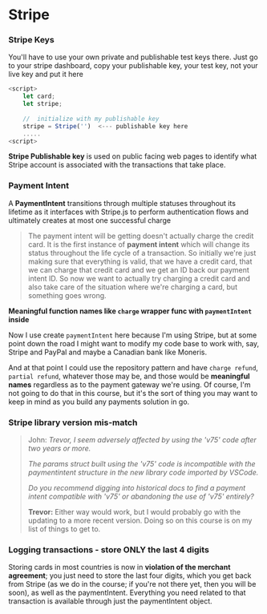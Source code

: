 # Stripe



### Stripe Keys

You'll have to use your own private and publishable test keys there. Just go to your stripe dashboard, copy your publishable key, your test key, not your live key and put it here 

```js
<script>
    let card;
    let stripe;
    
    //  initialize with my publishable key
    stripe = Stripe('')  <--- publishable key here
    ..... 
<script>
```

**Stripe Publishable key** is used on public facing web pages to identify what Stripe account is associated with the transactions that take place.

### Payment Intent

A **PaymentIntent** transitions through multiple statuses throughout its lifetime as it interfaces with Stripe.js to perform authentication flows and ultimately creates at most one successful charge

> The payment intent will be getting doesn't actually charge the credit card. It is the first instance of **payment intent** which will change its status throughout the life cycle of a transaction. So initially we're just making sure that everything is valid, that we have a credit card, that we can charge that credit card and we get an ID back our payment intent ID. So now we want to actually try charging a credit card and also take care of the situation where we're charging a card, but something goes wrong.

**Meaningful function names like `charge` wrapper func with `paymentIntent` inside** 

Now I use create `paymentIntent` here because I'm using Stripe, but at some point down the road I might want to modify my code base to work with, say, Stripe and PayPal and maybe a Canadian bank like Moneris. 

And at that point I could use the repository pattern and have `charge refund`, `partial refund`, whatever those may be, and those would be **meaningful names** regardless as to the payment gateway we're using. Of course, I'm not going to do that in this course, but it's the sort of thing you may want to keep in mind as you build any payments solution in go.

### Stripe library version mis-match

> John: *Trevor, I seem adversely affected by using the 'v75' code after two years or more.*
>
> *The params struct built using the 'v75' code is incompatible with the paymentintent structure in the new library code imported by VSCode.*
>
> *Do you recommend digging into historical docs to find a payment intent compatible with 'v75' or abandoning the use of 'v75' entirely?*
>
> **Trevor:** Either way would work, but I would probably go with the updating to a more recent version. Doing so on this course is on my list of things to get to.

### **Logging transactions** - store ONLY the last 4 digits

Storing cards in most countries is now in **violation of the merchant agreement**; you just need to store the last four digits, which you get back from Stripe (as we do in the course; if you're not there yet, then you will be soon), as well as the paymentIntent. Everything you need related to that transaction is available through just the paymentIntent object.

